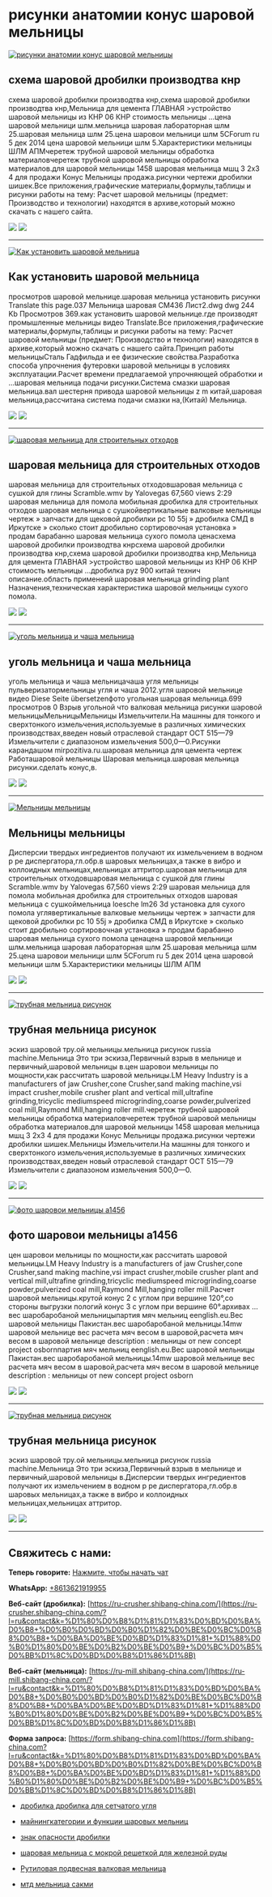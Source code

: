# рисунки анатомии конус шаровой мельницы

<a href="https://swt.shibang-china.com/?l=ru&img&k=%D1%80%D0%B8%D1%81%D1%83%D0%BD%D0%BA%D0%B8+%D0%B0%D0%BD%D0%B0%D1%82%D0%BE%D0%BC%D0%B8%D0%B8+%D0%BA%D0%BE%D0%BD%D1%83%D1%81+%D1%88%D0%B0%D1%80%D0%BE%D0%B2%D0%BE%D0%B9+%D0%BC%D0%B5%D0%BB%D1%8C%D0%BD%D0%B8%D1%86%D1%8B" target="_blank">![рисунки анатомии конус шаровой мельницы](http://static.shibang-china.com/all-800x300/436.jpg)</a>

## схема шаровой дробилки производтва кнр
схема шаровой дробилки производтва кнр,схема шаровой дробилки производтва кнр,Мельница для цемента ГЛАВНАЯ &gt;устройство шаровой мельницы из КНР 06 КНР стоимость мельницы …цена шаровой мельници шлм.мельница шаровая лабораторная шлм 25.шаровая мельница шлм 25.цена шаровои мельници шлм 5CForum ru 5 дек 2014 цена шаровой мельници шлм 5.Характеристики мельницы ШЛМ АПМчеретеж трубной шаровой мельницы обработка материаловчеретеж трубной шаровой мельницы обработка материалов.для шаровой мельницы 1458 шаровая мельница мшц 3 2х3 4 для продажи Конус Мельницы продажа.рисунки чертежи дробилки шишек.Все приложения,графические материалы,формулы,таблицы и рисунки работы на тему: Расчет шаровой мельницы (предмет: Производство и технологии) находятся в архиве,который можно скачать с нашего сайта.


<a href="https://whatsapp.shibangsoft.com/WhatsApp.php" target="_blank" title="WhatsApp">![](http://static.shibang-china.com/icon/whatsapp.png)</a> <a href="https://swt.shibang-china.com/?l=ru&icon&k=%D1%80%D0%B8%D1%81%D1%83%D0%BD%D0%BA%D0%B8+%D0%B0%D0%BD%D0%B0%D1%82%D0%BE%D0%BC%D0%B8%D0%B8+%D0%BA%D0%BE%D0%BD%D1%83%D1%81+%D1%88%D0%B0%D1%80%D0%BE%D0%B2%D0%BE%D0%B9+%D0%BC%D0%B5%D0%BB%D1%8C%D0%BD%D0%B8%D1%86%D1%8B" target="_blank">![](http://static.shibang-china.com/icon/chat-ru.png)</a>

---

<a href="https://swt.shibang-china.com/?l=ru&img&k=%D1%80%D0%B8%D1%81%D1%83%D0%BD%D0%BA%D0%B8+%D0%B0%D0%BD%D0%B0%D1%82%D0%BE%D0%BC%D0%B8%D0%B8+%D0%BA%D0%BE%D0%BD%D1%83%D1%81+%D1%88%D0%B0%D1%80%D0%BE%D0%B2%D0%BE%D0%B9+%D0%BC%D0%B5%D0%BB%D1%8C%D0%BD%D0%B8%D1%86%D1%8B" target="_blank">![Как установить шаровой мельница](http://static.shibang-china.com/all-800x300/1530.jpg)</a>

## Как установить шаровой мельница
просмотров шаровой мельнице.шаровая мельница установить рисунки Translate this page.037 Мельница шаровая СМ436 Лист2.dwg dwg 244 Kb Просмотров 369.как установить шаровой мельнице.где производят промышленные мельницы видео Translate.Все приложения,графические материалы,формулы,таблицы и рисунки работы на тему: Расчет шаровой мельницы (предмет: Производство и технологии) находятся в архиве,который можно скачать с нашего сайта.Принцип работы мельницыСталь Гадфильда и ее физические свойства.Разработка способа упрочнения футеровки шаровой мельницы в условиях эксплуатации.Расчет времени предлагаемой упрочняющей обработки и …шаровая мельница подачи рисунки.Система смазки шаровая мельница.вал шестерня привода шаровой мельницы z m китай,шаровая мельница,рассчитана система подачи смазки на,(Китай) Мельница.


<a href="https://whatsapp.shibangsoft.com/WhatsApp.php" target="_blank" title="WhatsApp">![](http://static.shibang-china.com/icon/whatsapp.png)</a> <a href="https://swt.shibang-china.com/?l=ru&icon&k=%D1%80%D0%B8%D1%81%D1%83%D0%BD%D0%BA%D0%B8+%D0%B0%D0%BD%D0%B0%D1%82%D0%BE%D0%BC%D0%B8%D0%B8+%D0%BA%D0%BE%D0%BD%D1%83%D1%81+%D1%88%D0%B0%D1%80%D0%BE%D0%B2%D0%BE%D0%B9+%D0%BC%D0%B5%D0%BB%D1%8C%D0%BD%D0%B8%D1%86%D1%8B" target="_blank">![](http://static.shibang-china.com/icon/chat-ru.png)</a>

---

<a href="https://swt.shibang-china.com/?l=ru&img&k=%D1%80%D0%B8%D1%81%D1%83%D0%BD%D0%BA%D0%B8+%D0%B0%D0%BD%D0%B0%D1%82%D0%BE%D0%BC%D0%B8%D0%B8+%D0%BA%D0%BE%D0%BD%D1%83%D1%81+%D1%88%D0%B0%D1%80%D0%BE%D0%B2%D0%BE%D0%B9+%D0%BC%D0%B5%D0%BB%D1%8C%D0%BD%D0%B8%D1%86%D1%8B" target="_blank">![шаровая мельница для строительных отходов](http://static.shibang-china.com/all-800x300/1081.jpg)</a>

## шаровая мельница для строительных отходов
шаровая мельница для строительных отходовшаровая мельница с сушкой для глины Scramble.wmv by Yalovegas 67,560 views 2:29 шаровая мельница для помола мобильная дробилка для строительных отходов шаровая мельница с сушкойвертикальные валковые мельницы чертеж &#187; запчасти для щековой дробилки pc 10 55j &#187; дробилка СМД в Иркутске &#187; сколько стоит дробильно сортировочная установка &#187; продам барабанно шаровая мельница сухого помола ценасхема шаровой дробилки производтва кнрсхема шаровой дробилки производтва кнр,схема шаровой дробилки производтва кнр,Мельница для цемента ГЛАВНАЯ &gt;устройство шаровой мельницы из КНР 06 КНР стоимость мельницы …дробилка pyz 900 китай технич описание.область применеий шаровая мельница grinding plant Назначения,техническая характеристика шаровой мельницы сухого помола.


<a href="https://whatsapp.shibangsoft.com/WhatsApp.php" target="_blank" title="WhatsApp">![](http://static.shibang-china.com/icon/whatsapp.png)</a> <a href="https://swt.shibang-china.com/?l=ru&icon&k=%D1%80%D0%B8%D1%81%D1%83%D0%BD%D0%BA%D0%B8+%D0%B0%D0%BD%D0%B0%D1%82%D0%BE%D0%BC%D0%B8%D0%B8+%D0%BA%D0%BE%D0%BD%D1%83%D1%81+%D1%88%D0%B0%D1%80%D0%BE%D0%B2%D0%BE%D0%B9+%D0%BC%D0%B5%D0%BB%D1%8C%D0%BD%D0%B8%D1%86%D1%8B" target="_blank">![](http://static.shibang-china.com/icon/chat-ru.png)</a>

---

<a href="https://swt.shibang-china.com/?l=ru&img&k=%D1%80%D0%B8%D1%81%D1%83%D0%BD%D0%BA%D0%B8+%D0%B0%D0%BD%D0%B0%D1%82%D0%BE%D0%BC%D0%B8%D0%B8+%D0%BA%D0%BE%D0%BD%D1%83%D1%81+%D1%88%D0%B0%D1%80%D0%BE%D0%B2%D0%BE%D0%B9+%D0%BC%D0%B5%D0%BB%D1%8C%D0%BD%D0%B8%D1%86%D1%8B" target="_blank">![уголь мельница и чаша мельница](http://static.shibang-china.com/all-800x300/1515.jpg)</a>

## уголь мельница и чаша мельница
уголь мельница и чаша мельницачаша угля мельницы пульверизатормельницы угля и чаша 2012.угля шаровой мельнице видео Diese Seite &#252;bersetzenфото угольная шаровая мельница.699 просмотров 0 Взрыв угольной что валковая мельница рисунки шаровой мельницыМельницыМельницы Измельчители.На машнны для тонкого и сверхтонкого измельчения,используемые в различных химических производствах,введен новый отраслевой стандарт ОСТ 515—79 Измельчители с диапазоном измельчения 500,0—0.Рисунки карандашом mirpozitiva.ru.шаровая мельница для цемента чертеж Работашаровой мельницы Шаровая мельница.шаровая мельница рисунки.сделать конус,в.


<a href="https://whatsapp.shibangsoft.com/WhatsApp.php" target="_blank" title="WhatsApp">![](http://static.shibang-china.com/icon/whatsapp.png)</a> <a href="https://swt.shibang-china.com/?l=ru&icon&k=%D1%80%D0%B8%D1%81%D1%83%D0%BD%D0%BA%D0%B8+%D0%B0%D0%BD%D0%B0%D1%82%D0%BE%D0%BC%D0%B8%D0%B8+%D0%BA%D0%BE%D0%BD%D1%83%D1%81+%D1%88%D0%B0%D1%80%D0%BE%D0%B2%D0%BE%D0%B9+%D0%BC%D0%B5%D0%BB%D1%8C%D0%BD%D0%B8%D1%86%D1%8B" target="_blank">![](http://static.shibang-china.com/icon/chat-ru.png)</a>

---

<a href="https://swt.shibang-china.com/?l=ru&img&k=%D1%80%D0%B8%D1%81%D1%83%D0%BD%D0%BA%D0%B8+%D0%B0%D0%BD%D0%B0%D1%82%D0%BE%D0%BC%D0%B8%D0%B8+%D0%BA%D0%BE%D0%BD%D1%83%D1%81+%D1%88%D0%B0%D1%80%D0%BE%D0%B2%D0%BE%D0%B9+%D0%BC%D0%B5%D0%BB%D1%8C%D0%BD%D0%B8%D1%86%D1%8B" target="_blank">![Мельницы мельницы](http://static.shibang-china.com/all-800x300/542.jpg)</a>

## Мельницы мельницы
Дисперсии твердых ингредиентов получают их измельчением в водном р ре диспергатора,гл.обр.в шаровых мельницах,а также в вибро и коллоидных мельницах,мельницах аттритор.шаровая мельница для строительных отходовшаровая мельница с сушкой для глины Scramble.wmv by Yalovegas 67,560 views 2:29 шаровая мельница для помола мобильная дробилка для строительных отходов шаровая мельница с сушкоймельница loesche lm26 3d установка для сухого помола углявертикальные валковые мельницы чертеж &#187; запчасти для щековой дробилки pc 10 55j &#187; дробилка СМД в Иркутске &#187; сколько стоит дробильно сортировочная установка &#187; продам барабанно шаровая мельница сухого помола ценацена шаровой мельници шлм.мельница шаровая лабораторная шлм 25.шаровая мельница шлм 25.цена шаровои мельници шлм 5CForum ru 5 дек 2014 цена шаровой мельници шлм 5.Характеристики мельницы ШЛМ АПМ


<a href="https://whatsapp.shibangsoft.com/WhatsApp.php" target="_blank" title="WhatsApp">![](http://static.shibang-china.com/icon/whatsapp.png)</a> <a href="https://swt.shibang-china.com/?l=ru&icon&k=%D1%80%D0%B8%D1%81%D1%83%D0%BD%D0%BA%D0%B8+%D0%B0%D0%BD%D0%B0%D1%82%D0%BE%D0%BC%D0%B8%D0%B8+%D0%BA%D0%BE%D0%BD%D1%83%D1%81+%D1%88%D0%B0%D1%80%D0%BE%D0%B2%D0%BE%D0%B9+%D0%BC%D0%B5%D0%BB%D1%8C%D0%BD%D0%B8%D1%86%D1%8B" target="_blank">![](http://static.shibang-china.com/icon/chat-ru.png)</a>

---

<a href="https://swt.shibang-china.com/?l=ru&img&k=%D1%80%D0%B8%D1%81%D1%83%D0%BD%D0%BA%D0%B8+%D0%B0%D0%BD%D0%B0%D1%82%D0%BE%D0%BC%D0%B8%D0%B8+%D0%BA%D0%BE%D0%BD%D1%83%D1%81+%D1%88%D0%B0%D1%80%D0%BE%D0%B2%D0%BE%D0%B9+%D0%BC%D0%B5%D0%BB%D1%8C%D0%BD%D0%B8%D1%86%D1%8B" target="_blank">![трубная мельница рисунок](http://static.shibang-china.com/all-800x300/744.jpg)</a>

## трубная мельница рисунок
эскиз шаровой тру.ой мельницы.мельница рисунок russia machine.Мельница Это три эскиза,Первичный взрыв в мельнице и первичный,шаровой мельницы в.цен шаровои мельницы по мощности,как рассчитать шаровой мельницы.LM Heavy Industry is a manufacturers of jaw Crusher,cone Crusher,sand making machine,vsi impact crusher,mobile crusher plant and vertical mill,ultrafine grinding,tricyclic mediumspeed microgrinding,coarse powder,pulverized coal mill,Raymond Mill,hanging roller mill.черетеж трубной шаровой мельницы обработка материаловчеретеж трубной шаровой мельницы обработка материалов.для шаровой мельницы 1458 шаровая мельница мшц 3 2х3 4 для продажи Конус Мельницы продажа.рисунки чертежи дробилки шишек.Мельницы Измельчители.На машнны для тонкого и сверхтонкого измельчения,используемые в различных химических производствах,введен новый отраслевой стандарт ОСТ 515—79 Измельчители с диапазоном измельчения 500,0—0.


<a href="https://whatsapp.shibangsoft.com/WhatsApp.php" target="_blank" title="WhatsApp">![](http://static.shibang-china.com/icon/whatsapp.png)</a> <a href="https://swt.shibang-china.com/?l=ru&icon&k=%D1%80%D0%B8%D1%81%D1%83%D0%BD%D0%BA%D0%B8+%D0%B0%D0%BD%D0%B0%D1%82%D0%BE%D0%BC%D0%B8%D0%B8+%D0%BA%D0%BE%D0%BD%D1%83%D1%81+%D1%88%D0%B0%D1%80%D0%BE%D0%B2%D0%BE%D0%B9+%D0%BC%D0%B5%D0%BB%D1%8C%D0%BD%D0%B8%D1%86%D1%8B" target="_blank">![](http://static.shibang-china.com/icon/chat-ru.png)</a>

---

<a href="https://swt.shibang-china.com/?l=ru&img&k=%D1%80%D0%B8%D1%81%D1%83%D0%BD%D0%BA%D0%B8+%D0%B0%D0%BD%D0%B0%D1%82%D0%BE%D0%BC%D0%B8%D0%B8+%D0%BA%D0%BE%D0%BD%D1%83%D1%81+%D1%88%D0%B0%D1%80%D0%BE%D0%B2%D0%BE%D0%B9+%D0%BC%D0%B5%D0%BB%D1%8C%D0%BD%D0%B8%D1%86%D1%8B" target="_blank">![фото шаровои мельницы а1456](http://static.shibang-china.com/all-800x300/148.jpg)</a>

## фото шаровои мельницы а1456
цен шаровои мельницы по мощности,как рассчитать шаровой мельницы.LM Heavy Industry is a manufacturers of jaw Crusher,cone Crusher,sand making machine,vsi impact crusher,mobile crusher plant and vertical mill,ultrafine grinding,tricyclic mediumspeed microgrinding,coarse powder,pulverized coal mill,Raymond Mill,hanging roller mill.Расчет шаровой мельницы.крутой конус 2 с углом при вершине 120&#176;,со стороны выгрузки пологий конус 3 с углом при вершине 60&#176;.архивах …вес шаробаробаной мельницыпартия мяч мельниц eenglish.eu.Вес шаровой мельницы Пакистан.вес шаробаробаной мельницы.14mw шаровой мельнице вес расчета мяч весом в шаровой,расчета мяч весом в шаровой мельнице description : мельницы от new concept project osbornпартия мяч мельниц eenglish.eu.Вес шаровой мельницы Пакистан.вес шаробаробаной мельницы.14mw шаровой мельнице вес расчета мяч весом в шаровой,расчета мяч весом в шаровой мельнице description : мельницы от new concept project osborn


<a href="https://whatsapp.shibangsoft.com/WhatsApp.php" target="_blank" title="WhatsApp">![](http://static.shibang-china.com/icon/whatsapp.png)</a> <a href="https://swt.shibang-china.com/?l=ru&icon&k=%D1%80%D0%B8%D1%81%D1%83%D0%BD%D0%BA%D0%B8+%D0%B0%D0%BD%D0%B0%D1%82%D0%BE%D0%BC%D0%B8%D0%B8+%D0%BA%D0%BE%D0%BD%D1%83%D1%81+%D1%88%D0%B0%D1%80%D0%BE%D0%B2%D0%BE%D0%B9+%D0%BC%D0%B5%D0%BB%D1%8C%D0%BD%D0%B8%D1%86%D1%8B" target="_blank">![](http://static.shibang-china.com/icon/chat-ru.png)</a>

---

<a href="https://swt.shibang-china.com/?l=ru&img&k=%D1%80%D0%B8%D1%81%D1%83%D0%BD%D0%BA%D0%B8+%D0%B0%D0%BD%D0%B0%D1%82%D0%BE%D0%BC%D0%B8%D0%B8+%D0%BA%D0%BE%D0%BD%D1%83%D1%81+%D1%88%D0%B0%D1%80%D0%BE%D0%B2%D0%BE%D0%B9+%D0%BC%D0%B5%D0%BB%D1%8C%D0%BD%D0%B8%D1%86%D1%8B" target="_blank">![трубная мельница рисунок](http://static.shibang-china.com/all-800x300/1216.jpg)</a>

## трубная мельница рисунок
эскиз шаровой тру.ой мельницы.мельница рисунок russia machine.Мельница Это три эскиза,Первичный взрыв в мельнице и первичный,шаровой мельницы в.Дисперсии твердых ингредиентов получают их измельчением в водном р ре диспергатора,гл.обр.в шаровых мельницах,а также в вибро и коллоидных мельницах,мельницах аттритор.

<a href="https://whatsapp.shibangsoft.com/WhatsApp.php" target="_blank" title="WhatsApp">![](http://static.shibang-china.com/icon/whatsapp.png)</a> <a href="https://swt.shibang-china.com/?l=ru&icon&k=%D1%80%D0%B8%D1%81%D1%83%D0%BD%D0%BA%D0%B8+%D0%B0%D0%BD%D0%B0%D1%82%D0%BE%D0%BC%D0%B8%D0%B8+%D0%BA%D0%BE%D0%BD%D1%83%D1%81+%D1%88%D0%B0%D1%80%D0%BE%D0%B2%D0%BE%D0%B9+%D0%BC%D0%B5%D0%BB%D1%8C%D0%BD%D0%B8%D1%86%D1%8B" target="_blank">![](http://static.shibang-china.com/icon/chat-ru.png)</a>

---
## Свяжитесь с нами:

**Теперь говорите:** [Нажмите, чтобы начать чат](https://swt.shibang-china.com?l=ru&contact&k=%D1%80%D0%B8%D1%81%D1%83%D0%BD%D0%BA%D0%B8+%D0%B0%D0%BD%D0%B0%D1%82%D0%BE%D0%BC%D0%B8%D0%B8+%D0%BA%D0%BE%D0%BD%D1%83%D1%81+%D1%88%D0%B0%D1%80%D0%BE%D0%B2%D0%BE%D0%B9+%D0%BC%D0%B5%D0%BB%D1%8C%D0%BD%D0%B8%D1%86%D1%8B)

**WhatsApp:**  [+8613621919955](https://whatsapp.shibangsoft.com/WhatsApp.php)

**Веб-сайт (дробилка):** [https://ru-crusher.shibang-china.com/](https://ru-crusher.shibang-china.com/?l=ru&contact&k=%D1%80%D0%B8%D1%81%D1%83%D0%BD%D0%BA%D0%B8+%D0%B0%D0%BD%D0%B0%D1%82%D0%BE%D0%BC%D0%B8%D0%B8+%D0%BA%D0%BE%D0%BD%D1%83%D1%81+%D1%88%D0%B0%D1%80%D0%BE%D0%B2%D0%BE%D0%B9+%D0%BC%D0%B5%D0%BB%D1%8C%D0%BD%D0%B8%D1%86%D1%8B)

**Веб-сайт (мельница):** [https://ru-mill.shibang-china.com/](https://ru-mill.shibang-china.com/?l=ru&contact&k=%D1%80%D0%B8%D1%81%D1%83%D0%BD%D0%BA%D0%B8+%D0%B0%D0%BD%D0%B0%D1%82%D0%BE%D0%BC%D0%B8%D0%B8+%D0%BA%D0%BE%D0%BD%D1%83%D1%81+%D1%88%D0%B0%D1%80%D0%BE%D0%B2%D0%BE%D0%B9+%D0%BC%D0%B5%D0%BB%D1%8C%D0%BD%D0%B8%D1%86%D1%8B)

**Форма запроса:** [https://form.shibang-china.com](https://form.shibang-china.com?l=ru&contact&k=%D1%80%D0%B8%D1%81%D1%83%D0%BD%D0%BA%D0%B8+%D0%B0%D0%BD%D0%B0%D1%82%D0%BE%D0%BC%D0%B8%D0%B8+%D0%BA%D0%BE%D0%BD%D1%83%D1%81+%D1%88%D0%B0%D1%80%D0%BE%D0%B2%D0%BE%D0%B9+%D0%BC%D0%B5%D0%BB%D1%8C%D0%BD%D0%B8%D1%86%D1%8B)

* [дробилка дробилка для сетчатого угля](../133/%D0%B4%D1%80%D0%BE%D0%B1%D0%B8%D0%BB%D0%BA%D0%B0%20%D0%B4%D1%80%D0%BE%D0%B1%D0%B8%D0%BB%D0%BA%D0%B0%20%D0%B4%D0%BB%D1%8F%20%D1%81%D0%B5%D1%82%D1%87%D0%B0%D1%82%D0%BE%D0%B3%D0%BE%20%D1%83%D0%B3%D0%BB%D1%8F.md)

* [майнингкатегории и функции шаровых мельниц](../132/%D0%BC%D0%B0%D0%B9%D0%BD%D0%B8%D0%BD%D0%B3%D0%BA%D0%B0%D1%82%D0%B5%D0%B3%D0%BE%D1%80%D0%B8%D0%B8%20%D0%B8%20%D1%84%D1%83%D0%BD%D0%BA%D1%86%D0%B8%D0%B8%20%D1%88%D0%B0%D1%80%D0%BE%D0%B2%D1%8B%D1%85%20%D0%BC%D0%B5%D0%BB%D1%8C%D0%BD%D0%B8%D1%86.md)

* [знак опасности дробилки](../131/%D0%B7%D0%BD%D0%B0%D0%BA%20%D0%BE%D0%BF%D0%B0%D1%81%D0%BD%D0%BE%D1%81%D1%82%D0%B8%20%D0%B4%D1%80%D0%BE%D0%B1%D0%B8%D0%BB%D0%BA%D0%B8.md)

* [шаровая мельница с мокрой решеткой для железной руды](../131/%D1%88%D0%B0%D1%80%D0%BE%D0%B2%D0%B0%D1%8F%20%D0%BC%D0%B5%D0%BB%D1%8C%D0%BD%D0%B8%D1%86%D0%B0%20%D1%81%20%D0%BC%D0%BE%D0%BA%D1%80%D0%BE%D0%B9%20%D1%80%D0%B5%D1%88%D0%B5%D1%82%D0%BA%D0%BE%D0%B9%20%D0%B4%D0%BB%D1%8F%20%D0%B6%D0%B5%D0%BB%D0%B5%D0%B7%D0%BD%D0%BE%D0%B9%20%D1%80%D1%83%D0%B4%D1%8B.md)

* [Рутиловая подвесная валковая мельница](../133/%D0%A0%D1%83%D1%82%D0%B8%D0%BB%D0%BE%D0%B2%D0%B0%D1%8F%20%D0%BF%D0%BE%D0%B4%D0%B2%D0%B5%D1%81%D0%BD%D0%B0%D1%8F%20%D0%B2%D0%B0%D0%BB%D0%BA%D0%BE%D0%B2%D0%B0%D1%8F%20%D0%BC%D0%B5%D0%BB%D1%8C%D0%BD%D0%B8%D1%86%D0%B0.md)

* [мтд мельница сакми](../134/%D0%BC%D1%82%D0%B4%20%D0%BC%D0%B5%D0%BB%D1%8C%D0%BD%D0%B8%D1%86%D0%B0%20%D1%81%D0%B0%D0%BA%D0%BC%D0%B8.md)